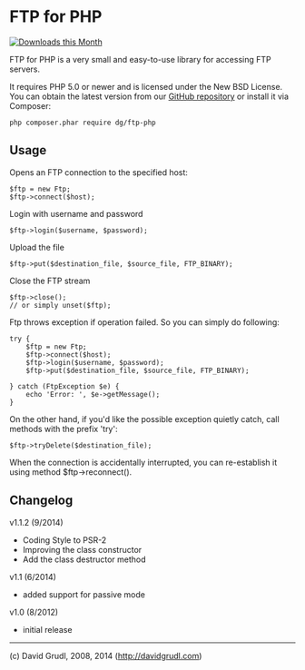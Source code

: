 FTP for PHP
===========

[![Downloads this Month](https://img.shields.io/packagist/dm/dg/ftp-php.svg)](https://packagist.org/packages/dg/ftp-php)

FTP for PHP is a very small and easy-to-use library for accessing FTP servers.

It requires PHP 5.0 or newer and is licensed under the New BSD License.
You can obtain the latest version from our [GitHub repository](http://github.com/dg/ftp-php)
or install it via Composer:

	php composer.phar require dg/ftp-php


Usage
-----

Opens an FTP connection to the specified host:

	$ftp = new Ftp;
	$ftp->connect($host);

Login with username and password

	$ftp->login($username, $password);

Upload the file

	$ftp->put($destination_file, $source_file, FTP_BINARY);

Close the FTP stream

	$ftp->close();
	// or simply unset($ftp);

Ftp throws exception if operation failed. So you can simply do following:

	try {
		$ftp = new Ftp;
		$ftp->connect($host);
		$ftp->login($username, $password);
		$ftp->put($destination_file, $source_file, FTP_BINARY);

	} catch (FtpException $e) {
		echo 'Error: ', $e->getMessage();
	}

On the other hand, if you'd like the possible exception quietly catch, call methods with the prefix 'try':

	$ftp->tryDelete($destination_file);

When the connection is accidentally interrupted, you can re-establish it using method $ftp->reconnect().


Changelog
---------
v1.1.2 (9/2014)
- Coding Style to PSR-2
- Improving the class constructor
- Add the class destructor method

v1.1 (6/2014)
- added support for passive mode

v1.0 (8/2012)
- initial release


-----
(c) David Grudl, 2008, 2014 (http://davidgrudl.com)
